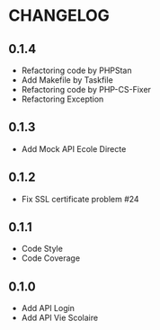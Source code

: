 # CHANGELOG

0.1.4
---

* Refactoring code by PHPStan
* Add Makefile by Taskfile
* Refactoring code by PHP-CS-Fixer
* Refactoring Exception

0.1.3
---

* Add Mock API Ecole Directe


0.1.2
---

* Fix SSL certificate problem #24

0.1.1
---

* Code Style
* Code Coverage

0.1.0
---

* Add API Login
* Add API Vie Scolaire